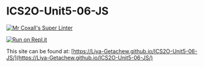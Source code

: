 # ICS2O-Unit5-06-JS

[![Mr Coxall's Super Linter](https://github.com/Liya-Getachew/ICS2O-Unit5-06-JS/workflows/Mr%20Coxall's%20Super%20Linter/badge.svg)](https://github.com/Liya-Getachew/ICS2O-Unit5-06-JS/actions)

[![Run on Repl.it](https://repl.it/badge/github/Liya-Getachew/ICS2O-Unit5-06-JS)](https://repl.it/github/Liya-Getachew/ICS2O-Unit5-06-JS)

This site can be found at: [https://Liya-Getachew.github.io/ICS2O-Unit5-06-JS/](https://Liya-Getachew.github.io/ICS2O-Unit5-06-JS/)
